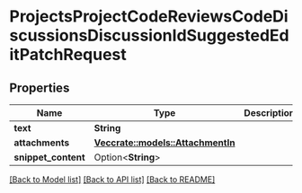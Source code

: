# ProjectsProjectCodeReviewsCodeDiscussionsDiscussionIdSuggestedEditPatchRequest

## Properties

Name | Type | Description | Notes
------------ | ------------- | ------------- | -------------
**text** | **String** |  | 
**attachments** | [**Vec<crate::models::AttachmentIn>**](AttachmentIn.md) |  | 
**snippet_content** | Option<**String**> |  | [optional]

[[Back to Model list]](../README.md#documentation-for-models) [[Back to API list]](../README.md#documentation-for-api-endpoints) [[Back to README]](../README.md)


